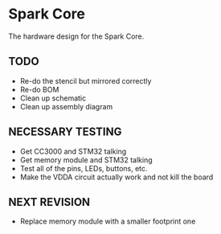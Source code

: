 Spark Core
====

The hardware design for the Spark Core.

## TODO
- Re-do the stencil but mirrored correctly
- Re-do BOM
- Clean up schematic
- Clean up assembly diagram

## NECESSARY TESTING
- Get CC3000 and STM32 talking
- Get memory module and STM32 talking
- Test all of the pins, LEDs, buttons, etc.
- Make the VDDA circuit actually work and not kill the board

## NEXT REVISION
- Replace memory module with a smaller footprint one
